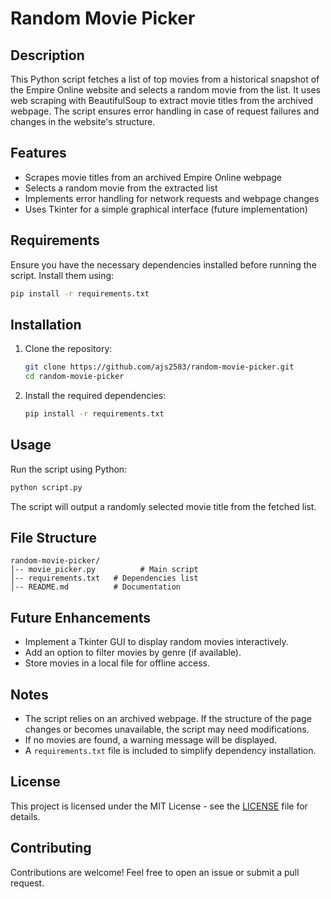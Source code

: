 # Random Movie Picker

## Description
This Python script fetches a list of top movies from a historical snapshot of the Empire Online website and selects a random movie from the list. It uses web scraping with BeautifulSoup to extract movie titles from the archived webpage. The script ensures error handling in case of request failures and changes in the website's structure.

## Features
- Scrapes movie titles from an archived Empire Online webpage
- Selects a random movie from the extracted list
- Implements error handling for network requests and webpage changes
- Uses Tkinter for a simple graphical interface (future implementation)

## Requirements
Ensure you have the necessary dependencies installed before running the script. Install them using:

```bash
pip install -r requirements.txt
```

## Installation
1. Clone the repository:
   ```bash
   git clone https://github.com/ajs2583/random-movie-picker.git
   cd random-movie-picker
   ```
2. Install the required dependencies:
   ```bash
   pip install -r requirements.txt
   ```

## Usage
Run the script using Python:

```bash
python script.py
```

The script will output a randomly selected movie title from the fetched list.

## File Structure
```
random-movie-picker/
│-- movie_picker.py          # Main script
│-- requirements.txt   # Dependencies list
│-- README.md          # Documentation
```

## Future Enhancements
- Implement a Tkinter GUI to display random movies interactively.
- Add an option to filter movies by genre (if available).
- Store movies in a local file for offline access.

## Notes
- The script relies on an archived webpage. If the structure of the page changes or becomes unavailable, the script may need modifications.
- If no movies are found, a warning message will be displayed.
- A `requirements.txt` file is included to simplify dependency installation.

## License
This project is licensed under the MIT License - see the [LICENSE](LICENSE) file for details.

## Contributing
Contributions are welcome! Feel free to open an issue or submit a pull request.


